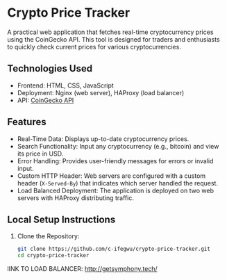 # Crypto Price Tracker

A practical web application that fetches real-time cryptocurrency prices using the CoinGecko API. This tool is designed for traders and enthusiasts to quickly check current prices for various cryptocurrencies.

## Technologies Used
- Frontend: HTML, CSS, JavaScript
- Deployment: Nginx (web server), HAProxy (load balancer)
- API: [CoinGecko API](https://www.coingecko.com/en/api)

## Features
- Real-Time Data: Displays up-to-date cryptocurrency prices.
- Search Functionality: Input any cryptocurrency (e.g., bitcoin) and view its price in USD.
- Error Handling: Provides user-friendly messages for errors or invalid input.
- Custom HTTP Header: Web servers are configured with a custom header (`X-Served-By`) that indicates which server handled the request.
- Load Balanced Deployment: The application is deployed on two web servers with HAProxy distributing traffic.

## Local Setup Instructions
1. Clone the Repository:
   ```bash
   git clone https://github.com/c-ifegwu/crypto-price-tracker.git
   cd crypto-price-tracker
lINK TO LOAD BALANCER: http://getsymphony.tech/   